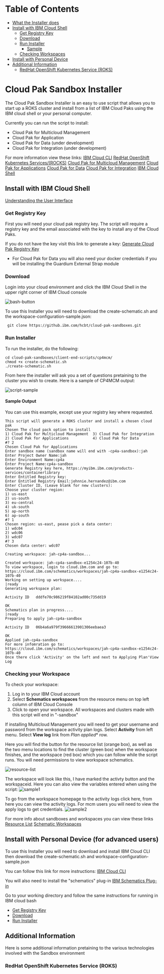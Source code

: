 
# Table of Contents

* [What the Installer does](#Cloud-Pak-Sandbox-Installer)
* [Install with IBM Cloud Shell](#install-with-ibm-cloud-shell)
  * [Get Registry Key](#get-registry-key)
  * [Download](#download)
  * [Run Installer](#run-installer)
    * [Sample](#sample-output)
  * [Checking Workspaces](#checking-workspaces)
* [Install with Personal Device](#Install-with-Personal_Device)
* [Additional Information](#additional-information)
  * [RedHat OpenShift Kubernetes Service (ROKS)](#redhat-openshift-kubernetes-service)

# Cloud Pak Sandbox Installer

The Cloud Pak Sandbox Installer is an easy to use script that allows you to start up a ROKS cluster and install from a list of IBM Cloud Paks using the IBM cloud shell or your personal computer.

Currently you can run the script to install:

* Cloud Pak for Multicloud Management
* Cloud Pak for Application
* Cloud Pak for Data (under development)
* Cloud Pak for Integration (under development)

For more information view these links:
[IBM Cloud CLI](https://cloud.ibm.com/docs/cli?topic=cli-install-ibmcloud-cli)
[RedHat OpenShift Kubernetes Services/(ROCKS)](https://developer.ibm.com/recipes/tutorials/planning-redhat-openshift-deployment-on-ibm-cloud/)
[Cloud Pak for Multicloud Management](https://www.ibm.com/cloud/cloud-pak-for-management)
[Cloud Pak for Applications](https://www.ibm.com/cloud/cloud-pak-for-applications)
[Cloud Pak for Data](https://www.ibm.com/products/cloud-pak-for-data)
[Cloud Pak for Integration](https://www.ibm.com/cloud/cloud-pak-for-integration)
[IBM Cloud Shell](https://www.ibm.com/cloud/cloud-shell)

## Install with IBM Cloud Shell

[Understanding the User Interface](https://cloud.ibm.com/docs/overview?topic=overview-ui)

### Get Registry Key

First you will need your cloud pak registry key. The script will require a registry key and the email associated with the key to install any of the Cloud Paks.

If you do not have the key visit this link to generate a key:
[Generate Cloud Pak Registry Key](https://myibm.ibm.com/products-services/containerlibrary)

* For Cloud Pak for Data you will also need your docker credentials if you will be installing the Guardium External Strap module

### Download

Login into your cloud environment and click the IBM Cloud Shell in the upper right corner of IBM Cloud console

![bash-button](https://github.ibm.com/hcbt/cloud-pak-sandboxes/blob/master/client-end-scripts/cp4mcm/samples/bash-symbol.png)

To use this Installer you will need to download the create-schematic.sh and the workspace-configuration-sample.json:

     git clone https://github.ibm.com/hcbt/cloud-pak-sandboxes.git

### Run Installer

To run the installer, do the following:

    cd cloud-pak-sandboxes/client-end-scripts/cp4mcm/
    chmod +x create-schematic.sh
    ./create-schematic.sh

From here the installer will ask you a set of questions pretaining to the cluster you wish to create. Here is a sample of CP4MCM output:

![script-sample](https://github.ibm.com/hcbt/cloud-pak-sandboxes/blob/master/client-end-scripts/cp4mcm/samples/script-sample.png)

#### Sample Output

You can use this example, except use your registry key where requested.

    This script will generate a ROKS cluster and install a chosen cloud pak
    Chosen The cloud pack option to install
    1) Cloud Pak for Multicloud Management  3) Cloud Pak for Integration
    2) Cloud Pak for Applications           4) Cloud Pak for Data
    #? 2
    Chosen Cloud Pak for Applications
    Enter sandbox name (sandbox name will end with -cp4a-sandbox):jah
    Enter Project Owner Name:jah
    Enter Environment Name:cp4a
    Enter Project Name:cp4a-sandbox
    Generate Registry key here, https://myibm.ibm.com/products-services/containerlibrary 
    Enter Entitled Registry key: 
    Enter Entitled Registry Email:johnnie.hernandez@ibm.com
    Enter Cluster ID, (Leave blank for new clusters): 
    Choose your cluster region: 
    1) us-east
    2) us-south
    3) eu-central
    4) uk-south
    5) ap-north
    6) ap-south
    #? 1
    Chosen region: us-east, pease pick a data center:
    1) wdc04
    2) wdc06
    3) wdc07
    #? 3
    Chosen data center: wdc07

    Creating workspace: jah-cp4a-sandbox...

    Created workspace: jah-cp4a-sandbox-e1254c24-107b-40
    To view workspace, login to cloud.ibm.com and go to: https://cloud.ibm.com/schematics/workspaces/jah-cp4a-sandbox-e1254c24-107b-40
    Working on setting up workspace....
    |ready
    Generating workspace plan:

    Activity ID   dddfe70c986219f84102ad00c735dd19   

    OK
    Schematics plan in progress....
    |ready
    Preparing to apply jah-cp4a-sandbox

    Activity ID   06b4a6a979f39666613901306eebaea3   

    OK
    Applied jah-cp4a-sandbox
    For more infomration go to: https://cloud.ibm.com/schematics/workspaces/jah-cp4a-sandbox-e1254c24-107b-40
    Once there click 'Activity' on the left and next to Applying Plan'View Log

### Checking your Workspace

To check your workspace:

1. Log in to your IBM Cloud account
2. Select **Schematics workspaces** from the resource menu on top left column of IBM Cloud Console
3. Click to open your workspace. All workspaces and clusters made with this script will end in "-sandbox"

If installing Multicloud Management you will need to get your username and password from the workspace activity plan logs. Select **Activity** from left menu.  Select **View log** link from *Plan applied** row.

Here you will find the button for the resource list (orange box), as well as the two menu locations to find the cluster (green box) when the workspace finishes, and the workspace (red box) which you can follow while the script runs.  You will need permissions to view workspace schematics.

![resource-list](https://github.ibm.com/hcbt/cloud-pak-sandboxes/blob/master/client-end-scripts/cp4mcm/samples/resource-list.png)

The workspace will look like this, I have marked the activty button and the workspaceid. Here you can also view the variables entered when using the script:
![sample1](https://github.ibm.com/hcbt/cloud-pak-sandboxes/blob/master/client-end-scripts/cp4mcm/samples/activity-location.png)

To go from the workspace homepage to the activity logs click here, from here you can view the activity logs. For mcm users you will need to view the apply logs to get credentials.
![sample2](https://github.ibm.com/hcbt/cloud-pak-sandboxes/blob/master/client-end-scripts/cp4mcm/samples/activity-log.png)

For more info about sandboxes and workspaces you can view these links
[Resource List](https://cloud.ibm.com/docs/overview?topic=overview-ui)
[Schematic Workspaces](http://github.com)

## Install with Personal Device (for advanced users)

To use this Installer you will need to download and install IBM Cloud CLI then download the create-schematic.sh and workspace-configuration-sample.json

You can follow this link for more instructions:
[IBM Cloud CLI](https://cloud.ibm.com/docs/cli?topic=cli-install-ibmcloud-cli)

You will also need to install the "schematics" plug-in
[IBM Schematics Plug-in](https://cloud.ibm.com/docs/schematics?topic=schematics-setup-cli)

Go to your working directory and follow the same instructions for running in IBM cloud bash

* [Get Registry Key](#get-registry-key)
* [Download](#download)
* [Run Installer](#run-installer)

## Additional Information

Here is some additional information pretaining to the various technologies involved with the Sandbox environment

### RedHat OpenShift Kubernetes Service (ROKS)
